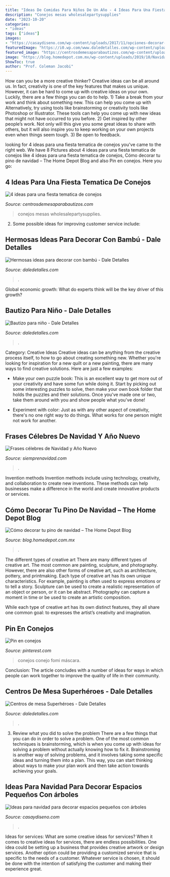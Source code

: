 ```yaml
---
title: "Ideas De Comidas Para Niños De Un Año - 4 Ideas Para Una Fiesta Tematica De Conejos"
description: "Conejos mesas wholesalepartysupplies"
date: "2023-10-20"
categories:
- "ideas"
tags: ["ideas"]
images:
- "https://casaydiseno.com/wp-content/uploads/2017/11/opciones-decorar-pared-navidad-arbol.jpg"
featuredImage: "https://i0.wp.com/www.daledetalles.com/wp-content/uploads/2017/01/decoracion-con-bambu11.jpg"
featured_image: "https://centrosdemesaparabautizos.com/wp-content/uploads/2020/06/fiesta-tematica-de-conejos-sencillas.jpg"
image: "https://blog.homedepot.com.mx/wp-content/uploads/2019/10/NavidadArbol.jpg"
ShowToc: true
author: "Prof. Coleman Jacobi"
---
```



How can you be a more creative thinker?
Creative ideas can be all around us. In fact, creativity is one of the key features that makes us unique. However, it can be hard to come up with creative ideas on your own. Luckily, there are a few things you can do to help. 1) Take a break from your work and think about something new. This can help you come up with Alternatively, try using tools like brainstorming or creativity tools like Photoshop or Illustrator. These tools can help you come up with new ideas that might not have occurred to you before. 2) Get inspired by other people’s work. Not only will this give you some great ideas to share with others, but it will also inspire you to keep working on your own projects even when things seem tough. 3) Be open to feedback.

	

		
looking for 4 ideas para una fiesta tematica de conejos you've came to the right web. We have 8 Pictures about 4 ideas para una fiesta tematica de conejos like 4 ideas para una fiesta tematica de conejos, Cómo decorar tu pino de navidad – The Home Depot Blog and also Pin en conejos. Here you go:
		
    
## 4 Ideas Para Una Fiesta Tematica De Conejos

<img loading=lazy src="https://centrosdemesaparabautizos.com/wp-content/uploads/2020/06/fiesta-tematica-de-conejos-sencillas.jpg" onerror="this.onerror=null;this.src='https://tse1.mm.bing.net/th?id=OIP.peTTlQkivua2B8eFtUR8tQHaOB&amp;pid=15.1';" alt="4 ideas para una fiesta tematica de conejos">

_Source: centrosdemesaparabautizos.com_

>conejos mesas wholesalepartysupplies. 

	

2. Some possible ideas for improving customer service include: 

    
## Hermosas Ideas Para Decorar Con Bambú - Dale Detalles

<img loading=lazy src="https://i0.wp.com/www.daledetalles.com/wp-content/uploads/2017/01/decoracion-con-bambu11.jpg" onerror="this.onerror=null;this.src='https://tse3.mm.bing.net/th?id=OIP.tVGqilY0Jptbyk6KOZNKDQHaFg&amp;pid=15.1';" alt="Hermosas ideas para decorar con bambú - Dale Detalles">

_Source: daledetalles.com_

>. 

	

Global economic growth: What do experts think will be the key driver of this growth?
 

    
## Bautizo Para Niño - Dale Detalles

<img loading=lazy src="https://i0.wp.com/www.daledetalles.com/wp-content/uploads/2016/02/14-4.jpg" onerror="this.onerror=null;this.src='https://tse2.mm.bing.net/th?id=OIP.PH5KD149gIEHDOEy5GB_fQHaE5&amp;pid=15.1';" alt="Bautizo para niño - Dale Detalles">

_Source: daledetalles.com_

>. 

	

Category: Creative Ideas
Creative ideas can be anything from the creative process itself, to how to go about creating something new. Whether you're looking for inspiration for a new quilt or a new painting, there are many ways to find creative solutions. Here are just a few examples: 
- Make your own puzzle book: This is an excellent way to get more out of your creativity and have some fun while doing it. Start by picking out some interesting puzzles to solve, then make your own book folder that holds the puzzles and their solutions. Once you've made one or two, take them around with you and show people what you've done! 

- Experiment with color: Just as with any other aspect of creativity, there's no one right way to do things. What works for one person might not work for another.

    
## Frases Célebres De Navidad Y Año Nuevo

<img loading=lazy src="https://mm.siemprenavidad.com/wp-content/uploads/20151023084954/frases-de-felicitacion-de-navidad.jpg" onerror="this.onerror=null;this.src='https://tse3.mm.bing.net/th?id=OIP.3gIOssZ3ttuonnSMwHEqYgHaE7&amp;pid=15.1';" alt="Frases célebres de Navidad y Año Nuevo">

_Source: siemprenavidad.com_

>. 

	

Invention methods
Invention methods include using technology, creativity, and collaboration to create new inventions. These methods can help businesses make a difference in the world and create innovative products or services.

    
## Cómo Decorar Tu Pino De Navidad – The Home Depot Blog

<img loading=lazy src="https://blog.homedepot.com.mx/wp-content/uploads/2019/10/NavidadArbol.jpg" onerror="this.onerror=null;this.src='https://tse1.mm.bing.net/th?id=OIP.H4hmWWWeZ33aHMuOqYYpVAHaGG&amp;pid=15.1';" alt="Cómo decorar tu pino de navidad – The Home Depot Blog">

_Source: blog.homedepot.com.mx_

>. 

	

The different types of creative art
There are many different types of creative art. The most common are painting, sculpture, and photography. However, there are also other forms of creative art, such as architecture, pottery, and printmaking.
Each type of creative art has its own unique characteristics. For example, painting is often used to express emotions or to tell a story. Sculpture can be used to create a realistic representation of an object or person, or it can be abstract. Photography can capture a moment in time or be used to create an artistic composition.

While each type of creative art has its own distinct features, they all share one common goal: to expresses the artist’s creativity and imagination.

    
## Pin En Conejos

<img loading=lazy src="https://i.pinimg.com/736x/35/b2/a8/35b2a86f8d07e76e721daa1615a3695e.jpg" onerror="this.onerror=null;this.src='https://tse3.mm.bing.net/th?id=OIP.VSr94Um5CJZwXld-CLAVgwHaJ3&amp;pid=15.1';" alt="Pin en conejos">

_Source: pinterest.com_

>conejos conejo fomi máscara. 

	

Conclusion:
The article concludes with a number of ideas for ways in which people can work together to improve the quality of life in their community.

    
## Centros De Mesa Superhéroes - Dale Detalles

<img loading=lazy src="https://i0.wp.com/www.daledetalles.com/wp-content/uploads/2016/03/superheroes18.jpg" onerror="this.onerror=null;this.src='https://tse2.mm.bing.net/th?id=OIP.jPEVsP8KjYS71tkhCp4hsAHaJ4&amp;pid=15.1';" alt="Centros de mesa Superhéroes - Dale Detalles">

_Source: daledetalles.com_

>. 

	

3. Review what you did to solve the problem
There are a few things that you can do in order to solve a problem. One of the most common techniques is brainstorming, which is when you come up with ideas for solving a problem without actually knowing how to fix it. Brainstroming is another way of solving problems, and it involves taking some specific ideas and turning them into a plan. This way, you can start thinking about ways to make your plan work and then take action towards achieving your goals.

    
## Ideas Para Navidad Para Decorar Espacios Pequeños Con árboles

<img loading=lazy src="https://casaydiseno.com/wp-content/uploads/2017/11/opciones-decorar-pared-navidad-arbol.jpg" onerror="this.onerror=null;this.src='https://tse1.mm.bing.net/th?id=OIP._ZjeFR_eUFGwvsFgL3CuJgHaKX&amp;pid=15.1';" alt="Ideas para navidad para decorar espacios pequeños con árboles">

_Source: casaydiseno.com_

>. 

	

Ideas for services: What are some creative ideas for services?
When it comes to creative ideas for services, there are endless possibilities. One idea could be setting up a business that provides creative artwork or design services. Another option could be providing a customized service that is specific to the needs of a customer. Whatever service is chosen, it should be done with the intention of satisfying the customer and making their experience great.


